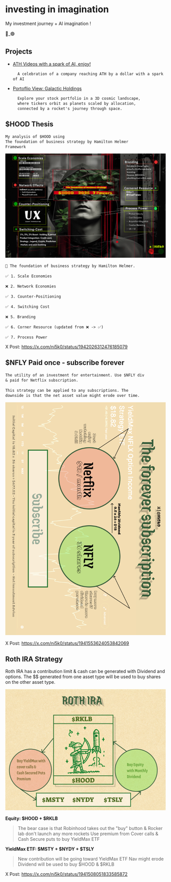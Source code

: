 # investing in imagination

My investment journey + AI imagination !

 🔴_🟢

## Projects 

- [ATH Videos with a spark of AI, enjoy!](https://ni5k0.github.io/investing_in_imagination/ath_videos/)
    
        A celebration of a company reaching ATH by a dollar with a spark of AI 

- [Portoflio View: Galactic Holdings](https://ni5k0.github.io/galactic_holdings/)

        Explore your stock portfolio in a 3D cosmic landscape, 
        where tickers orbit as planets scaled by allocation, 
        connected by a rocket's journey through space.

## $HOOD Thesis

    My analysis of $HOOD using
    The foundation of business strategy by Hamilton Helmer
    Framework

![HOOD 2025 7 Powers](img/hood_2025_7power.jpg)

```
🔖 The foundation of business strategy by Hamilton Helmer. 

✅ 1. Scale Economies 

❌ 2. Network Economies

✅ 3. Counter-Positioning

✅ 4. Switching Cost

❌ 5. Branding

✅ 6. Corner Resource (updated from ❌ -> ✅)

✅ 7. Process Power
```

X Post: https://x.com/ni5k0/status/1942026312476185079

## $NFLY Paid once - subscribe forever 

    The utility of an investment for entertainment. Use $NFLY div
    & paid for Netflix subscription. 

    This strategy can be applied to any subscriptions. The 
    downside is that the net asset value might erode over time.

![The forever subscription](img/netlix_forever.png)

X Post: https://x.com/ni5k0/status/1941553624053842069

## Roth IRA Strategy

Roth IRA has a contribution limit & cash can be generated with Dividend and options. The $$ generated from one asset type will be used to buy shares on the other asset type.

![Roth IRA Strategy](img/roth_ira_2025_strategy.png)

**Equity: $HOOD + $RKLB**
> The bear case is that Robinhood takes out the "buy" button & Rocker lab don't launch any more rockets
> Use premium from Cover calls & Cash Secure puts to buy YieldMax ETF

**YieldMax ETF: $MSTY + $NYDY + $TSLY**
> New contribution will be going toward YieldMax ETF
> Nav might erode 
> Dividend will be used to buy $HOOD & $RKLB

X Post: https://x.com/ni5k0/status/1941508051833585872 